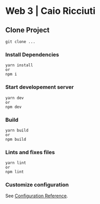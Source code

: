 # Web 3 | Caio Ricciuti

## Clone Project

```
git clone ...
```

### Install Dependencies

```
yarn install
or
npm i
```

### Start developement server

```
yarn dev
or
npm dev
```

### Build

```
yarn build
or
npm build
```

### Lints and fixes files

```
yarn lint
or
npm lint
```

### Customize configuration

See [Configuration Reference](https://cli.vuejs.org/config/).
